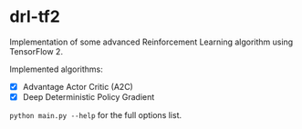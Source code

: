 # drl-tf2
Implementation of some advanced Reinforcement Learning algorithm using TensorFlow 2.

Implemented algorithms:
- [x] Advantage Actor Critic (A2C)
- [x] Deep Deterministic Policy Gradient

`python main.py --help` for the full options list.
